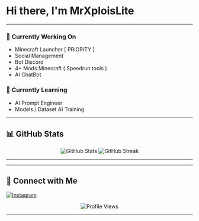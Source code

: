 # Hi there, I'm **MrXploisLite**  
---

### 🔭 **Currently Working On**  
- Minecraft Launcher [ PRIORITY ]
- Social Management
- Bot Discord
- 4+ Mods Minecraft ( Speedrun tools )
- AI ChatBot

### 🌱 **Currently Learning**  
- AI Prompt Engineer
- Models / Dataset AI Training
---

## 📊 GitHub Stats  

<p align="center">
  <img src="https://github-readme-stats.vercel.app/api?username=MrXploisLite&show_icons=true&theme=radical" alt="GitHub Stats" />
  <img src="https://github-readme-streak-stats.herokuapp.com/?user=MrXploisLite&theme=radical" alt="GitHub Streak" />
</p>  

---

---

## 🤝 Connect with Me  
[![Instagram](https://img.shields.io/badge/instagram-E4405F?style=for-the-badge&logo=instagram&logoColor=white)](https://www.instagram.com/romyr911/)

<p align="center">
  <img src="https://komarev.com/ghpvc/?username=johndoees911&label=Profile%20Views&color=0e75b6&style=flat" alt="Profile Views" />
</p>  

--- 
